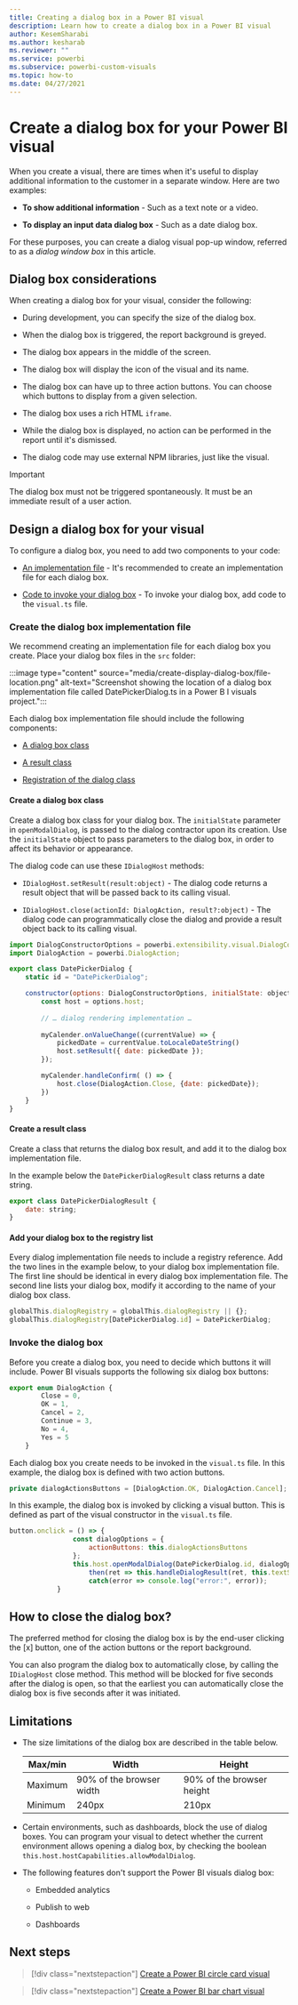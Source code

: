```yaml
---
title: Creating a dialog box in a Power BI visual
description: Learn how to create a dialog box in a Power BI visual
author: KesemSharabi
ms.author: kesharab
ms.reviewer: ""
ms.service: powerbi
ms.subservice: powerbi-custom-visuals
ms.topic: how-to
ms.date: 04/27/2021
---
```


# Create a dialog box for your Power BI visual

When you create a visual, there are times when it's useful to display additional information to the customer in a separate window. Here are two examples:

* **To show additional information** - Such as a text note or a video.

* **To display an input data dialog box** - Such as a date dialog box.

For these purposes, you can create a dialog visual pop-up window, referred to as a *dialog window box* in this article.

## Dialog box considerations

When creating a dialog box for your visual, consider the following:

* During development, you can specify the size of the dialog box.

* When the dialog box is triggered, the report background is greyed.

* The dialog box appears in the middle of the screen.

* The dialog box will display the icon of the visual and its name.

* The dialog box can have up to three action buttons. You can choose which buttons to display from a given selection.

* The dialog box uses a rich HTML `iframe`.

* While the dialog box is displayed, no action can be performed in the report until it's dismissed.

* The dialog code may use external NPM libraries, just like the visual.

>[!IMPORTANT]
>The dialog box must not be triggered spontaneously. It must be an immediate result of a user action.

## Design a dialog box for your visual

To configure a dialog box, you need to add two components to your code:

* [An implementation file](#create-the-dialog-box-implementation-file) - It's recommended to create an implementation file for each dialog box.

* [Code to invoke your dialog box](#invoke-the-dialog-box) - To invoke your dialog box, add code to the `visual.ts` file.

### Create the dialog box implementation file

We recommend creating an implementation file for each dialog box you create. Place your dialog box files in the `src` folder:

:::image type="content" source="media/create-display-dialog-box/file-location.png" alt-text="Screenshot showing the location of a dialog box implementation file called DatePickerDialog.ts in a Power B I visuals project.":::

Each dialog box implementation file should include the following components:

* [A dialog box class](#create-a-dialog-box-class)

* [A result class](#create-a-result-class)

* [Registration of the dialog class](#add-your-dialog-box-to-the-registry-list)

#### Create a dialog box class

Create a dialog box class for your dialog box. The `initialState` parameter in `openModalDialog`, is passed to the dialog contractor upon its creation. Use the `initialState` object to pass parameters to the dialog box, in order to affect its behavior or appearance.

The dialog code can use these `IDialogHost` methods:

* `IDialogHost.setResult(result:object)` - The dialog code returns a result object that will be passed back to its calling visual.

* `IDialogHost.close(actionId: DialogAction, result?:object)` - The dialog code can programmatically close the dialog and provide a result object back to its calling visual.

```javascript
import DialogConstructorOptions = powerbi.extensibility.visual.DialogConstructorOptions;
import DialogAction = powerbi.DialogAction;

export class DatePickerDialog {
    static id = "DatePickerDialog";

    constructor(options: DialogConstructorOptions, initialState: object) {
        const host = options.host;
        
        // … dialog rendering implementation …
        
        myCalender.onValueChange((currentValue) => {
            pickedDate = currentValue.toLocaleDateString()
            host.setResult({ date: pickedDate });
        });

        myCalender.handleConfirm( () => {
            host.close(DialogAction.Close, {date: pickedDate});
        })
    }
}
```

#### Create a result class

Create a class that returns the dialog box result, and add it to the dialog box implementation file.

In the example below the `DatePickerDialogResult` class returns a date string.

```javascript
export class DatePickerDialogResult {
    date: string;
}
```

#### Add your dialog box to the registry list

Every dialog implementation file needs to include a registry reference. Add the two lines in the example below, to your dialog box implementation file. The first line should be identical in every dialog box implementation file. The second line lists your dialog box, modify it according to the name of your dialog box class.

```javascript
globalThis.dialogRegistry = globalThis.dialogRegistry || {};
globalThis.dialogRegistry[DatePickerDialog.id] = DatePickerDialog;

```

### Invoke the dialog box

Before you create a dialog box, you need to decide which buttons it will include. Power BI visuals supports the following six dialog box buttons:

```javascript
export enum DialogAction {
        Close = 0,
        OK = 1,
        Cancel = 2,
        Continue = 3,
        No = 4,
        Yes = 5
    }

```

Each dialog box you create needs to be invoked in the `visual.ts` file. In this example, the dialog box is defined with two action buttons.

```javascript
private dialogActionsButtons = [DialogAction.OK, DialogAction.Cancel];
```

In this example, the dialog box is invoked by clicking a visual button. This is defined as part of the visual constructor in the `visual.ts` file.

```javascript
button.onclick = () => {
                const dialogOptions = {
                    actionButtons: this.dialogActionsButtons
                };
                this.host.openModalDialog(DatePickerDialog.id, dialogOptions).
                    then(ret => this.handleDialogResult(ret, this.textStartDate)).
                    catch(error => console.log("error:", error));
            }
```

## How to close the dialog box?

The preferred method for closing the dialog box is by the end-user clicking the [x] button, one of the action buttons or the report background.

You can also program the dialog box to automatically close, by calling the `IDialogHost` close method. This method will be blocked for five seconds after the dialog is open, so that the earliest you can automatically close the dialog box is five seconds after it was initiated.

## Limitations

* The size limitations of the dialog box are described in the table below.

    |Max/min |Width                    |Height                    |
    |--------|-------------------------|--------------------------|
    |Maximum |90% of the browser width |90% of the browser height |
    |Minimum |240px                    |210px                     |

* Certain environments, such as dashboards, block the use of dialog boxes. You can program your visual to detect whether the current environment allows opening a dialog box, by checking the boolean `this.host.hostCapabilities.allowModalDialog`.

* The following features don't support the Power BI visuals dialog box:

    * Embedded analytics

    * Publish to web

    * Dashboards

## Next steps

> [!div class="nextstepaction"]
> [Create a Power BI circle card visual](develop-circle-card.md)

> [!div class="nextstepaction"]
> [Create a Power BI bar chart visual](create-bar-chart.md)
